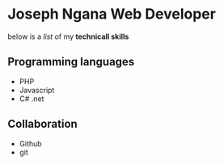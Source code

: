 # Joseph Ngana Web Developer

below is a _list_ of my **technicall skills**

## Programming languages
- PHP
- Javascript
- C# .net

## Collaboration
- Github
- git
